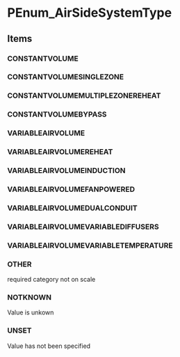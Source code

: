 # PEnum_AirSideSystemType

## Items

### CONSTANTVOLUME


### CONSTANTVOLUMESINGLEZONE


### CONSTANTVOLUMEMULTIPLEZONEREHEAT


### CONSTANTVOLUMEBYPASS


### VARIABLEAIRVOLUME


### VARIABLEAIRVOLUMEREHEAT


### VARIABLEAIRVOLUMEINDUCTION


### VARIABLEAIRVOLUMEFANPOWERED


### VARIABLEAIRVOLUMEDUALCONDUIT


### VARIABLEAIRVOLUMEVARIABLEDIFFUSERS


### VARIABLEAIRVOLUMEVARIABLETEMPERATURE


### OTHER
required category not on scale

### NOTKNOWN
Value is unkown

### UNSET
Value has not been specified
